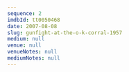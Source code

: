 ```yaml
---
sequence: 2
imdbId: tt0050468
date: 2007-08-08
slug: gunfight-at-the-o-k-corral-1957
medium: null
venue: null
venueNotes: null
mediumNotes: null
---
```


